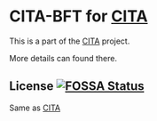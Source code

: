 # CITA-BFT for [CITA](https://github.com/cryptape/cita)

This is a part of the [CITA](https://github.com/cryptape/cita) project.

More details can found there.

## License [![FOSSA Status](https://app.fossa.com/api/projects/git%2Bgithub.com%2Fcryptape%2Fcita-bft.svg?type=shield)](https://app.fossa.com/projects/git%2Bgithub.com%2Fcryptape%2Fcita-bft?ref=badge_shield)

Same as [CITA](https://github.com/cryptape/cita)
